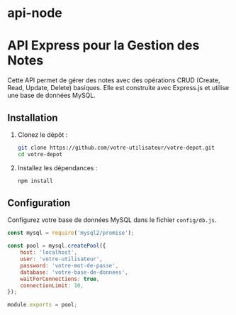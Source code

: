 # api-node
# API Express pour la Gestion des Notes

Cette API permet de gérer des notes avec des opérations CRUD (Create, Read, Update, Delete) basiques. Elle est construite avec Express.js et utilise une base de données MySQL.

## Installation

1. Clonez le dépôt :

    ```bash
    git clone https://github.com/votre-utilisateur/votre-depot.git
    cd votre-depot
    ```

2. Installez les dépendances :

    ```bash
    npm install
    ```

## Configuration

Configurez votre base de données MySQL dans le fichier `config/db.js`.

```javascript
const mysql = require('mysql2/promise');

const pool = mysql.createPool({
    host: 'localhost',
    user: 'votre-utilisateur',
    password: 'votre-mot-de-passe',
    database: 'votre-base-de-donnees',
    waitForConnections: true,
    connectionLimit: 10,
});

module.exports = pool;
